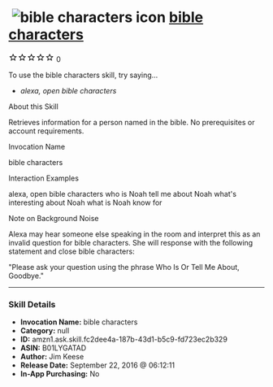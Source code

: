 # &nbsp;<img src="skill_icon" alt="bible characters icon" width="36"> [bible characters](http://alexa.amazon.com/#skills/amzn1.ask.skill.fc2dee4a-187b-43d1-b5c9-fd723ec2b329)
![0 stars](../../images/ic_star_border_black_18dp_1x.png)![0 stars](../../images/ic_star_border_black_18dp_1x.png)![0 stars](../../images/ic_star_border_black_18dp_1x.png)![0 stars](../../images/ic_star_border_black_18dp_1x.png)![0 stars](../../images/ic_star_border_black_18dp_1x.png) 0

To use the bible characters skill, try saying...

* *alexa, open bible characters*

About this Skill

 Retrieves information for a person named in the bible.
 No prerequisites or account requirements.

Invocation Name

 bible characters 

Interaction Examples 

  alexa, open bible characters
  who is Noah
  tell me about Noah
  what's interesting about Noah
  what is Noah know for

Note on Background Noise

  Alexa may hear someone else speaking in the room and interpret this as an invalid question for bible characters.  She will response with the following statement and close bible characters:

  "Please ask your question using the phrase  Who Is Or Tell Me About, Goodbye."

***

### Skill Details

* **Invocation Name:** bible characters
* **Category:** null
* **ID:** amzn1.ask.skill.fc2dee4a-187b-43d1-b5c9-fd723ec2b329
* **ASIN:** B01LYGATAD
* **Author:** Jim Keese
* **Release Date:** September 22, 2016 @ 06:12:11
* **In-App Purchasing:** No
